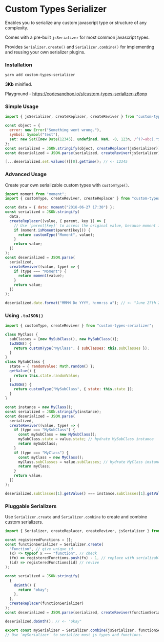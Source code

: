 # Custom Types Serializer

Enables you to serialize any custom javascript type or structure of any complexity.

Comes with a pre-built `jsSerializer` for most common javascript types.

Provides `Serializer.create()` and `Serializer.combine()` for implementing and reusing your own serializer plugins.

### Installation

```bash
yarn add custom-types-serializer
```

<b>3Kb</b> minified.

Playground - https://codesandbox.io/s/custom-types-serializer-z6onp

### Simple Usage

```javascript
import { jsSerializer, createReplacer, createReviver } from "custom-types-serializer";

const object = {
  error: new Error("Something went wrong."),
  symbol: Symbol("test"),
  set: new Set([new Date(12345), undefined, NaN, -0, 123n, /^(?=abc).*$/g]),
};
const serialized = JSON.stringify(object, createReplacer(jsSerializer));
const deserialized = JSON.parse(serialized, createReviver(jsSerializer));

[...deserialized.set.values()][0].getTime(); // <- 12345
```

### Advanced Usage

Create your own serializable custom types with `customType()`.

```javascript
import moment from "moment";
import { customType, createReviver, createReplacer } from "custom-types-serializer";

const data = { date: moment("2018-06-27 17:30") };
const serialized = JSON.stringify(
  data,
  createReplacer((value, { parent, key }) => {
    // Use `parent[key]` to access the original value, because moment implements `.toJSON()`.
    if (moment.isMoment(parent[key])) {
      return customType("Moment", value);
    }
    return value;
  })
);
const deserialized = JSON.parse(
  serialized,
  createReviver((value, type) => {
    if (type === "Moment") {
      return moment(value);
    }
    return value;
  })
);

deserialized.date.format("MMMM Do YYYY, h:mm:ss a"); // <- "June 27th 2018, 5:30:00 pm"
```

### Using `.toJSON()`

```javascript
import { customType, createReviver } from "custom-types-serializer";

class MyClass {
  subClasses = [new MySubClass(), new MySubClass()];
  toJSON() {
    return customType("MyClass", { subClasses: this.subClasses });
  }
}
class MySubClass {
  state = { randomValue: Math.random() };
  getValue() {
    return this.state.randomValue;
  }
  toJSON() {
    return customType("MySubClass", { state: this.state });
  }
}

const instance = new MyClass();
const serialized = JSON.stringify(instance);
const deserialized = JSON.parse(
  serialized,
  createReviver((value, type) => {
    if (type === "MySubClass") {
      const mySubClass = new MySubClass();
      mySubClass.state = value.state; // hydrate MySubClass instance
      return mySubClass;
    }
    if (type === "MyClass") {
      const myClass = new MyClass();
      myClass.subClasses = value.subClasses; // hydrate MyClass instance
      return myClass;
    }
    return value;
  })
);

deserialized.subClasses[1].getValue() === instance.subClasses[1].getValue(); // <- true
```

### Pluggable Serializers

Use `Serializer.create` and `Serializer.combine` to create and combine custom serializers.

```javascript
import { Serializer, createReplacer, createReviver, jsSerializer } from "custom-types-serializer";

const registeredFunctions = [];
const functionSerializer = Serializer.create(
  "Function", // give unique id
  (x) => typeof x === "function", // check
  (fn) => registeredFunctions.push(fn) - 1, // replace with serializable
  (id) => registeredFunctions[id] // revive
);

const serialized = JSON.stringify(
  {
    doSmth() {
      return "okay";
    },
  },
  createReplacer(functionSerializer)
);
const deserialized = JSON.parse(serialized, createReviver(functionSerializer));

deserialized.doSmth(); // <- "okay"

export const mySerializer = Serializer.combine(jsSerializer, functionSerializer);
// Use `mySerializer` to serialize most js types and functions.
```
